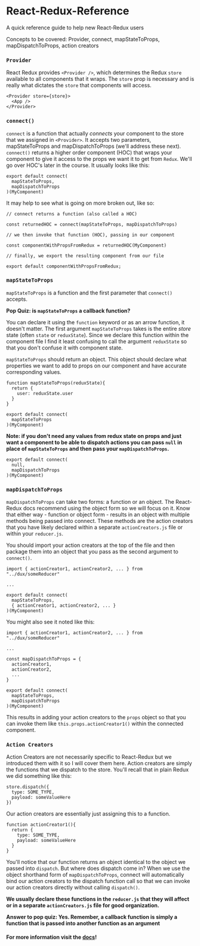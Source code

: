 # React-Redux-Reference
A quick reference guide to help new React-Redux users

Concepts to be covered:
Provider, connect, mapStateToProps, mapDispatchToProps, action creators

### `Provider`

React Redux provides `<Provider />`, which determines the Redux `store` available
to all components that it wraps. The `store` prop is necessary and is really
what dictates the `store` that components will access.

```
<Provider store={store}>
  <App />
</Provider>
```

### `connect()`

`connect` is a function that actually *connects* your component to the store that
we assigned in `<Provider>`. It accepts two parameters, mapStateToProps
and mapDispatchToProps (we'll address these next). `connect()` returns a higher
order component (HOC) that wraps your component to give it access to the 
props we want it to get from `Redux`. We'll go over HOC's later in the course.
It usually looks like this:

```
export default connect(
  mapStateToProps,
  mapDispatchToProps
)(MyComponent)
```

It may help to see what is going on more broken out, like so:

```
// connect returns a function (also called a HOC)

const returnedHOC = connect(mapStateToProps, mapDispatchToProps)

// we then invoke that function (HOC), passing in our component

const componentWithPropsFromRedux = returnedHOC(MyComponent)

// finally, we export the resulting component from our file

export default componentWithPropsFromRedux;
```

### `mapStateToProps`

`mapStateToProps` is a function and the first parameter that `connect()`
accepts. 

**Pop Quiz: is `mapStateToProps` a callback function?**

You can declare it using the `function` keyword or as an arrow
function, it doesn't matter. The first argument `mapStateToProps` takes
is the entire *store* state (often `state` or `reduxState`). Since we declare this
function within the component file I find it least confusing to call the
argument `reduxState` so that you don't confuse it with component state.

`mapStateToProps` should return an object. This object should declare what
properties we want to add to props on our component and have accurate corresponding
values.

```
function mapStateToProps(reduxState){
  return {
    user: reduxState.user
  }
}

export default connect(
  mapStateToProps
)(MyComponent)
```

**Note: if you don't need any values from redux state on props and just want a component to
be able to dispatch actions you can pass `null` in place of `mapStateToProps` and then pass
your `mapDispatchToProps`.**

```
export default connect(
  null,
  mapDispatchToProps
)(MyComponent)
```



### `mapDispatchToProps`

`mapDispatchToProps` can take two forms: a function or an object. 
The React-Redux docs recommend using the object form so we will focus 
on it. Know that either way - function or object form - results in an object
with multiple methods being passed into connect. These methods are the action
creators that you have likely declared within a separate `actionCreators.js`
file or within your `reducer.js`.

You should import your action creators at the top of the file and then package
them into an object that you pass as the second argument to `connect()`.

```
import { actionCreator1, actionCreator2, ... } from "../dux/someReducer"

...

export default connect(
  mapStateToProps,
  { actionCreator1, actionCreator2, ... }
)(MyComponent)
```

You might also see it noted like this:

```
import { actionCreator1, actionCreator2, ... } from "../dux/someReducer"

...

const mapDispatchToProps = {
  actionCreator1,
  actionCreator2,
  ...
}

export default connect(
  mapStateToProps,
  mapDispatchToProps
)(MyComponent)
```

This results in adding your action creators to the `props` object so that you
can invoke them like `this.props.actionCreator1()` within the connected component.

### `Action Creators`

Action Creators are not necessarily specific to React-Redux but we
introduced them with it so I will cover them here. Action creators are
simply the functions that we dispatch to the store. You'll recall that
in plain Redux we did something like this:

```
store.dispatch({
  type: SOME_TYPE,
  payload: someValueHere
})
```

Our action creators are essentially just assigning this to a function.

```
function actionCreator1(){
  return {
    type: SOME_TYPE,
    payload: someValueHere
  }
}
```

You'll notice that our function returns an object identical to the object
we passed into `dispatch`. But where does dispatch come in? When we use the
object shorthand form of `mapDispatchToProps`, connect will automatically bind
our action creators to the dispatch function call so that we can invoke our action
creators directly without calling `dispatch()`.

**We usually declare these functions in the `reducer.js` that they will
affect or in a separate `actionCreators.js` file for good organization.**


**Answer to pop quiz: Yes. Remember, a callback function is simply a function that
is passed into another function as an argument**

#### For more information visit the [docs](https://react-redux.js.org/introduction/quick-start)! 